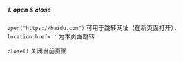 ##### 1. open & close

`open("https://baidu.com")` 可用于跳转网址（在新页面打开）， `location.href=''` 为本页面跳转

`close()` 关闭当前页面

